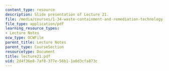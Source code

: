 ```yaml
---
content_type: resource
description: Slide presentation of Lecture 21.
file: /media/courses/1-34-waste-containment-and-remediation-technology-spring-2004/2d4f36e87af8377e56b11a6d3cfa873c_lecture21.pdf
file_type: application/pdf
learning_resource_types:
- Lecture Notes
ocw_type: OCWFile
parent_title: Lecture Notes
parent_type: CourseSection
resourcetype: Document
title: lecture21.pdf
uid: 2d4f36e8-7af8-377e-56b1-1a6d3cfa873c
---
```

